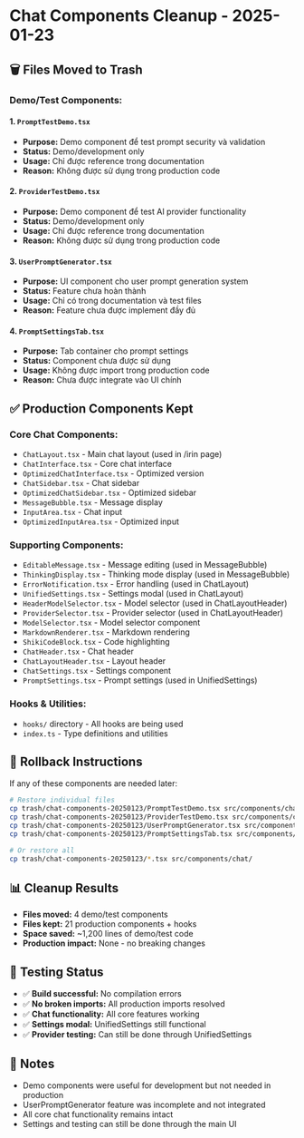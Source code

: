 # Chat Components Cleanup - 2025-01-23

## 🗑️ Files Moved to Trash

### **Demo/Test Components:**

#### 1. **`PromptTestDemo.tsx`**
- **Purpose:** Demo component để test prompt security và validation
- **Status:** Demo/development only
- **Usage:** Chỉ được reference trong documentation
- **Reason:** Không được sử dụng trong production code

#### 2. **`ProviderTestDemo.tsx`**
- **Purpose:** Demo component để test AI provider functionality
- **Status:** Demo/development only  
- **Usage:** Chỉ được reference trong documentation
- **Reason:** Không được sử dụng trong production code

#### 3. **`UserPromptGenerator.tsx`**
- **Purpose:** UI component cho user prompt generation system
- **Status:** Feature chưa hoàn thành
- **Usage:** Chỉ có trong documentation và test files
- **Reason:** Feature chưa được implement đầy đủ

#### 4. **`PromptSettingsTab.tsx`**
- **Purpose:** Tab container cho prompt settings
- **Status:** Component chưa được sử dụng
- **Usage:** Không được import trong production code
- **Reason:** Chưa được integrate vào UI chính

## ✅ **Production Components Kept**

### **Core Chat Components:**
- `ChatLayout.tsx` - Main chat layout (used in /irin page)
- `ChatInterface.tsx` - Core chat interface
- `OptimizedChatInterface.tsx` - Optimized version
- `ChatSidebar.tsx` - Chat sidebar
- `OptimizedChatSidebar.tsx` - Optimized sidebar
- `MessageBubble.tsx` - Message display
- `InputArea.tsx` - Chat input
- `OptimizedInputArea.tsx` - Optimized input

### **Supporting Components:**
- `EditableMessage.tsx` - Message editing (used in MessageBubble)
- `ThinkingDisplay.tsx` - Thinking mode display (used in MessageBubble)
- `ErrorNotification.tsx` - Error handling (used in ChatLayout)
- `UnifiedSettings.tsx` - Settings modal (used in ChatLayout)
- `HeaderModelSelector.tsx` - Model selector (used in ChatLayoutHeader)
- `ProviderSelector.tsx` - Provider selector (used in ChatLayoutHeader)
- `ModelSelector.tsx` - Model selector component
- `MarkdownRenderer.tsx` - Markdown rendering
- `ShikiCodeBlock.tsx` - Code highlighting
- `ChatHeader.tsx` - Chat header
- `ChatLayoutHeader.tsx` - Layout header
- `ChatSettings.tsx` - Settings component
- `PromptSettings.tsx` - Prompt settings (used in UnifiedSettings)

### **Hooks & Utilities:**
- `hooks/` directory - All hooks are being used
- `index.ts` - Type definitions and utilities

## 🔄 **Rollback Instructions**

If any of these components are needed later:

```bash
# Restore individual files
cp trash/chat-components-20250123/PromptTestDemo.tsx src/components/chat/
cp trash/chat-components-20250123/ProviderTestDemo.tsx src/components/chat/
cp trash/chat-components-20250123/UserPromptGenerator.tsx src/components/chat/
cp trash/chat-components-20250123/PromptSettingsTab.tsx src/components/chat/

# Or restore all
cp trash/chat-components-20250123/*.tsx src/components/chat/
```

## 📊 **Cleanup Results**

- **Files moved:** 4 demo/test components
- **Files kept:** 21 production components + hooks
- **Space saved:** ~1,200 lines of demo/test code
- **Production impact:** None - no breaking changes

## 🧪 **Testing Status**

- ✅ **Build successful:** No compilation errors
- ✅ **No broken imports:** All production imports resolved
- ✅ **Chat functionality:** All core features working
- ✅ **Settings modal:** UnifiedSettings still functional
- ✅ **Provider testing:** Can still be done through UnifiedSettings

## 📝 **Notes**

- Demo components were useful for development but not needed in production
- UserPromptGenerator feature was incomplete and not integrated
- All core chat functionality remains intact
- Settings and testing can still be done through the main UI
